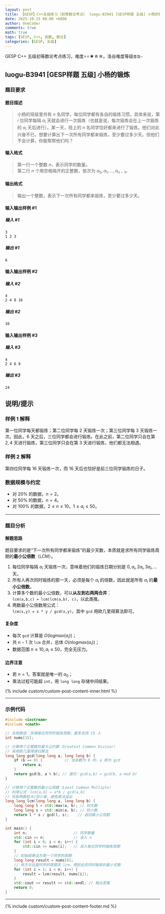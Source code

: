 ```yaml
---
layout: post
title: 【GESP】C++五级练习（初等数论考点） luogu-B3941 [GESP样题 五级] 小杨的锻炼
date: 2025-10-15 08:00 +0800
author: OneCoder
comments: true
math: true
tags: [GESP, C++, 函数, 数论]
categories: [GESP, 五级]
---
```

GESP C++ 五级初等数论考点练习，难度⭐⭐★☆☆。洛谷难度等级`普及−`

<!--more-->

## luogu-B3941 [GESP样题 五级] 小杨的锻炼

### 题目要求

#### 题目描述

>小杨的班级里共有 $n$ 名同学，每位同学都有各自的锻炼习惯。具体来说，第 $i$ 位同学每隔 $a_i$ 天就会进行一次锻炼（也就是说，每次锻炼会在上一次锻炼的 $a_i$ 天后进行）。某一天，班上的 $n$ 名同学恰好都来进行了锻炼。他们对此兴奋不已，想要计算出下一次所有同学都来锻炼，至少要过多少天。但他们不会计算，你能帮帮他们吗？

#### 输入格式

>第一行一个整数 $n$，表示同学的数量。  
第二行 $n$ 个用空格隔开的正整数，依次为 $a_0, a_1, …, a_{n-1}$。

#### 输出格式

>输出一个整数，表示下一次所有同学都来锻炼，至少要过多少天。

#### 输入输出样例 #1

##### 输入 #1

```plaintext
3
1 2 3
```

##### 输出 #1

```plaintext
6
```

#### 输入输出样例 #2

##### 输入 #2

```plaintext
4
2 4 8 16
```

##### 输出 #2

```plaintext
16
```

#### 输入输出样例 #3

##### 输入 #3

```plaintext
4
2 4 6 8
```

##### 输出 #3

```plaintext
24
```

## 说明/提示

### 样例 1 解释

第一位同学每天都锻炼；第二位同学每 $2$ 天锻炼一次；第三位同学每 $3$ 天锻炼一次。因此，$6$ 天之后，三位同学都会进行锻炼。在此之前，第二位同学只会在第 $2, 4$ 天进行锻炼，第三位同学只会在第 $3$ 天进行锻炼，他们都无法相遇。

### 样例 2 解释

第四位同学每 $16$ 天锻炼一次，而 $16$ 天后也恰好是前三位同学锻炼的日子。

### 数据规模与约定

- 对 $20\%$ 的数据，$n = 2$。
- 对 $50\%$ 的数据，$n = 4$。
- 对 $100\%$ 的数据，$2 \leq n \leq 10$，$1 \leq a_i \leq 50$。

---

### 题目分析

#### 解题思路

题目要求的是“下一次所有同学都来锻炼”的最少天数，本质就是求所有同学锻炼周期的**最小公倍数**（LCM）。

1. 每位同学每隔 $a_i$ 天锻炼一次，意味着他们的锻炼日期分别是 $0, a_i, 2a_i, 3a_i, \dots$ 天。
2. 所有人再次同时锻炼的那一天，必须是每个 $a_i$ 的倍数，因此就是所有 $a_i$ 的**最小公倍数**。
3. 计算多个数的最小公倍数，可以**从左到右两两合并**：  
   `lcm(a,b,c) = lcm(lcm(a,b), c)`，以此类推。
4. 两数最小公倍数用公式：  
   `lcm(x,y) = x * y / gcd(x,y)`，其中 `gcd` 用欧几里得算法即可。

#### 复杂度

- 每次 `gcd` 计算是 $O(log max(a_i))$；
- 共 $n-1$ 次 `lcm` 合并，总体 $O(n log max(a_i))$；
- 数据范围 $n≤10, a_i≤50$，完全无压力。

#### 边界注意

- 若 $n=1$，答案就是唯一的 $a_0$；
- 乘法过程可能超 `int`，用 `long long` 存储中间结果。

{% include custom/custom-post-content-inner.html %}

---

### 示例代码

```cpp
#include <iostream>
#include <cmath>

// 全局数组：存储每位同学的锻炼周期，最多支持 15 人
int nums[15];

// 计算两个正整数的最大公约数（Greatest Common Divisor）
// 采用欧几里得递归算法
long long gcd(long long a, long long b) {
    if (b == 0) {          // 当余数为 0 时，a 即为 gcd
        return a;
    }
    return gcd(b, a % b); // 递归：gcd(a,b) = gcd(b, a mod b)
}

// 计算两个正整数的最小公倍数（Least Common Multiple）
// 利用公式：lcm(a,b) = a*b / gcd(a,b)
// 先取两数较大/较小者，避免乘法溢出
long long lcm(long long a, long long b) {
    long long l = std::max(a, b); // 较大数
    long long s = std::min(a, b); // 较小数
    return l * s / gcd(l, s);    // 返回最小公倍数
}

int main() {
    int n;                     // 同学数量
    std::cin >> n;             // 读入 n
    for (int i = 0; i < n; i++) {
        std::cin >> nums[i];   // 读入每位同学的锻炼周期
    }
    // 初始结果设为第一个同学的周期
    long long result = nums[0];
    // 依次与后面同学的周期求 lcm，得到全员同时锻炼的最小天数
    for (int i = 1; i < n; i++) {
        result = lcm(result, nums[i]);
    }
    std::cout << result << std::endl; // 输出答案
    return 0;
}
```

---

{% include custom/custom-post-content-footer.md %}
